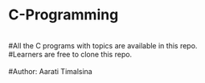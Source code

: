 # C-Programming
<br>
#All the C programs with topics are available in this repo.
<br>
#Learners are free to clone this repo.
<br>
<br>
#Author: Aarati Timalsina
